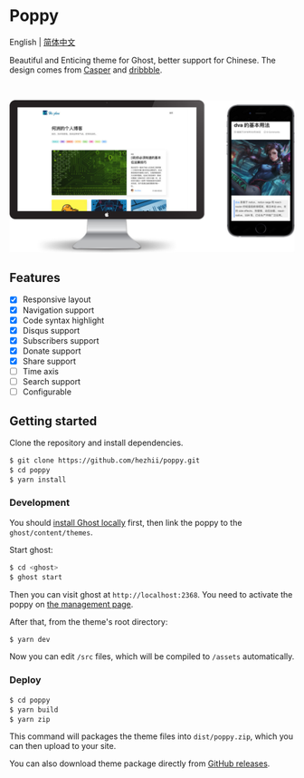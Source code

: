 # Poppy

English | [简体中文](./README.zh-CN.md)

Beautiful and Enticing theme for Ghost, better support for Chinese. The design comes from [Casper](https://github.com/TryGhost/Casper) and [dribbble](https://dribbble.com/).

&nbsp;

![](.github/screenshot.jpg)

## Features

- [x] Responsive layout
- [x] Navigation support
- [x] Code syntax highlight
- [x] Disqus support
- [x] Subscribers support
- [x] Donate support
- [x] Share support
- [ ] Time axis
- [ ] Search support
- [ ] Configurable

## Getting started

Clone the repository and install dependencies.

```bash
$ git clone https://github.com/hezhii/poppy.git
$ cd poppy
$ yarn install
```

### Development

You should [install Ghost locally](https://docs.ghost.org/v1.0.0/docs/install-local) first, then link the poppy to the `ghost/content/themes`.

Start ghost:

```bash
$ cd <ghost>
$ ghost start
```

Then you can visit ghost at `http://localhost:2368`. You need to activate the poppy on [the management page](http://localhost:2368/ghost/#/settings/design).

After that, from the theme's root directory:

```bash
$ yarn dev
```

Now you can edit `/src` files, which will be compiled to `/assets` automatically.

### Deploy

```bash
$ cd poppy
$ yarn build
$ yarn zip
```

This command will packages the theme files into `dist/poppy.zip`, which you can then upload to your site.

You can also download theme package directly from [GitHub releases](https://github.com/hezhii/poppy/releases).
